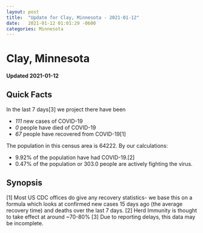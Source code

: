 ```yaml
---
layout: post
title:  "Update for Clay, Minnesota - 2021-01-12"
date:   2021-01-12 01:01:29 -0600
categories: Minnesota
---
```


# Clay, Minnesota
#### Updated 2021-01-12

## Quick Facts

In the last 7 days[3] we project there have been
- *111* new cases of COVID-19
- *0* people have died of COVID-19
- *67* people have recovered from COVID-19[1]

The population in this census area is 64222. By our calculations:
- 9.92% of the population have had COVID-19.[2]
- 0.47% of the population or 303.0 people are actively fighting the virus.

## Synopsis




[1] Most US CDC offices do give any recovery statistics- we base this on a formula which looks at confirmed new cases
15 days ago (the average recovery time) and deaths over the last 7 days.
[2] Herd Immunity is thought to take effect at around ~70-80%
[3] Due to reporting delays, this data may be incomplete. 
    